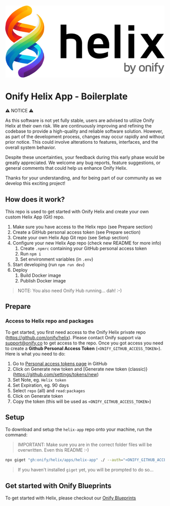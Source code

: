 ![Helix Logo](helix-logo.png)

# Onify Helix App - Boilerplate

⚠️ NOTICE ⚠️

As this software is not yet fully stable, users are advised to utilize Onify Helix at their own risk. We are continuously improving and refining the codebase to provide a high-quality and reliable software solution. However, as part of the development process, changes may occur rapidly and without prior notice. This could involve alterations to features, interfaces, and the overall system behavior.

Despite these uncertainties, your feedback during this early phase would be greatly appreciated. We welcome any bug reports, feature suggestions, or general comments that could help us enhance Onify Helix.

Thanks for your understanding, and for being part of our community as we develop this exciting project!

## How does it work?

This repo is used to get started with Onify Helix and create your own custom Helix App (Git) repo.

1. Make sure you have access to the Helix repo (see Prepare section)
2. Create a GitHub personal access token (see Prepare section)
3. Create your own Helix App Git repo (see Setup section)
4. Configure your new Helix App repo (check new README for more info)
   1. Create `.npmrc` containing your GitHub personal access token
   2. Run `npm i`
   3. Set environment variables (in `.env`)
5. Start developing (run `npm run dev`)
6. Deploy
   1. Build Docker image
   2. Publish Docker image
 
> NOTE: You also need Onify Hub running... dah! :-) 

## Prepare

### Access to Helix repo and packages

To get started, you first need access to the Onify Helix private repo (https://github.com/onify/helix). Please contact Onify support via support@onify.co to get access to the repo.
Once you got access you need to create a **Github Personal Access Token** (`<ONIFY_GITHUB_ACCESS_TOKEN>`). Here is what you need to do:

1. Go to [Personal access tokens page](https://github.com/settings/tokens) in GitHub
2. Click on Generate new token and [Generate new token (classic)}(https://github.com/settings/tokens/new)
3. Set Note, eg. `Helix token`
4. Set Expiration, eg. 90 days
5. Select `repo` (all) and `read:packages`
6. Click on Generate token
7. Copy the token (this will be used as `<ONIFY_GITHUB_ACCESS_TOKEN>`)

## Setup 

To download and setup the `helix-app` repo onto your machine, run the command:

> IMPORTANT: Make sure you are in the correct folder files will be overwritten. Even this README :-)

```bash
npx giget "gh:onify/helix/apps/helix-app" ./ --auth="<ONIFY_GITHUB_ACCESS_TOKEN>" --force --verbose
```

> If you haven't installed `giget` yet, you will be prompted to do so...

## Get started with Onify Blueprints

To get started with Helix, please checkout our [Onify Blueprints](https://github.com/search?q=topic%3Aonify-blueprints+topic%3Ahelix+&type=repositories)

